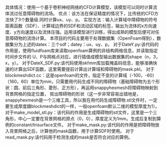 具体情况：使用一个基于卷积神经网络的CFD计算模型，该模型可以同时计算流体流过任意障碍物的流场。
优点：该方法在保证精度的情况下，比传统的CFD方法快了3个数量级.同时计算ux、uy、p。
实现方法：输入计算域中障碍物的符号距离函数（SDF）、计算域边界的SDF和流动区域的标签，输出为流体的x方向速度、y方向速度以及流体压强。运用该模型进行训练，得出成熟的模型后便可对任意障碍物的流场计算。
本项目的代码主要用于处理数据集（OpenFoam得到），数据集分为上述的datex：三个sdf；datey：ux、uy、p。
对于DateY.py:该代码的作用是，使用fluidfoam库来读取openfoam算例的非结构网格信息，并读取指定时间步文件的 U、P与网格点对应，进行插值成模型输出数据集的shape（n，3，x，y）。
对于DateX_SDF.py:该代码使用skfmm库加载掩盖码信息，能够准确快速的计算出SDF函数，这里需要提前计算出计算域和障碍物的mask.pkl。
对于blockmeshdict.cc：这是openfoam的文件，指定不变的计算域（-100，-60）（160，60）单位为mm，只需要用代码生成不同的障碍物（基础障碍物为五个形状：圆、前后三角形、菱形、正方形），再运用snappyhexmesh将障碍物映射到背景网格的指定位置，
抠出障碍物的形状（这一步非常容易出错地是，snappyhexmesh是一个三维工具，所以我在用代码生成障碍物.stl文件时，一定要生成厚度跟blockmeshdict的一样，一般openfoam默认二维的模型厚度为1）。
对于make_model_stl.py：该代码的作用是生成障碍物的stl文件，这里是一个三角形，中心一定要在背景网格的原点（0，0），厚度定义为1mm。生成后复制到算例的constant/trisurface文件。
对于make_mask.py:该代码的作用是把障碍物放入背景网格之后，计算他的mask函数，用于计算SDF时使用。
对于read_mask.py:该代码用于检测生成的mask是否符合对应的算例。
